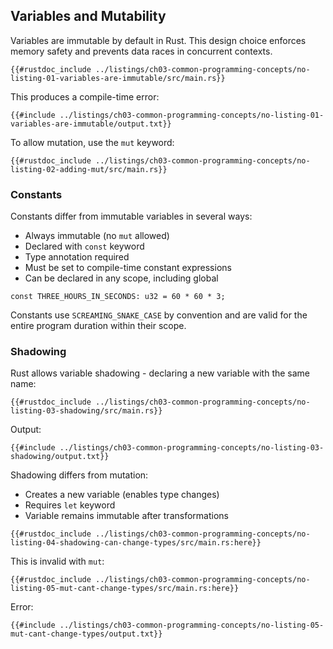 ## Variables and Mutability

Variables are immutable by default in Rust. This design choice enforces memory safety and prevents data races in concurrent contexts.

```rust,editable,ignore,does_not_compile
{{#rustdoc_include ../listings/ch03-common-programming-concepts/no-listing-01-variables-are-immutable/src/main.rs}}
```

This produces a compile-time error:

```console
{{#include ../listings/ch03-common-programming-concepts/no-listing-01-variables-are-immutable/output.txt}}
```

To allow mutation, use the `mut` keyword:

```rust,editable
{{#rustdoc_include ../listings/ch03-common-programming-concepts/no-listing-02-adding-mut/src/main.rs}}
```

### Constants

Constants differ from immutable variables in several ways:

- Always immutable (no `mut` allowed)
- Declared with `const` keyword
- Type annotation required
- Must be set to compile-time constant expressions
- Can be declared in any scope, including global

```rust,editable
const THREE_HOURS_IN_SECONDS: u32 = 60 * 60 * 3;
```

Constants use `SCREAMING_SNAKE_CASE` by convention and are valid for the entire program duration within their scope.

### Shadowing

Rust allows variable shadowing - declaring a new variable with the same name:

```rust,editable
{{#rustdoc_include ../listings/ch03-common-programming-concepts/no-listing-03-shadowing/src/main.rs}}
```

Output:
```console
{{#include ../listings/ch03-common-programming-concepts/no-listing-03-shadowing/output.txt}}
```

Shadowing differs from mutation:
- Creates a new variable (enables type changes)
- Requires `let` keyword
- Variable remains immutable after transformations

```rust,editable
{{#rustdoc_include ../listings/ch03-common-programming-concepts/no-listing-04-shadowing-can-change-types/src/main.rs:here}}
```

This is invalid with `mut`:

```rust,editable,ignore,does_not_compile
{{#rustdoc_include ../listings/ch03-common-programming-concepts/no-listing-05-mut-cant-change-types/src/main.rs:here}}
```

Error:
```console
{{#include ../listings/ch03-common-programming-concepts/no-listing-05-mut-cant-change-types/output.txt}}
```

[comparing-the-guess-to-the-secret-number]: ch02-00-guessing-game-tutorial.html#comparing-the-guess-to-the-secret-number
[data-types]: ch03-02-data-types.html#data-types
[storing-values-with-variables]: ch02-00-guessing-game-tutorial.html#storing-values-with-variables
[const-eval]: ../reference/const_eval.html
